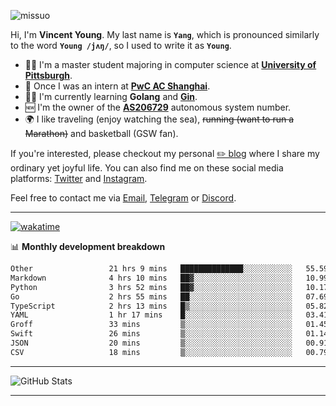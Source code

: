 <p align="left"> <img src="https://komarev.com/ghpvc/?username=missuo&label=Profile%20views&color=0e75b6&style=flat" alt="missuo" /> </p>


Hi, I'm **Vincent Young**. My last name is **`Yang`**, which is pronounced similarly to the word **`Young /jʌŋ/`**, so I used to write it as **`Young`**. 

-  👨‍🎓 I'm a master student majoring in computer science at [**University of Pittsburgh**](https://www.pitt.edu).
-  💼 Once I was an intern at **[PwC AC Shanghai](https://www.linkedin.com/company/pwc-ac-shanghai/)**.
-  👨‍💻 I'm currently learning **Golang** and [**Gin**](https://github.com/gin-gonic/gin).
-  🆕 I'm the owner of the **[AS206729](https://bgp.tools/AS206729)** autonomous system number.
-  🌍 I like traveling (enjoy watching the sea), ~~running (want to run a Marathon)~~ and basketball (GSW fan).

If you're interested, please checkout my personal [✏️ blog](https://missuo.me/) where I share my ordinary yet joyful life. You can also find me on these social media platforms: [Twitter](https://twitter.com/m1ssuo) and [Instagram](https://www.instagram.com/m1ssuo).

Feel free to contact me via <a href="mailto:i@yyt.moe">Email</a>, [Telegram](https://t.me/missuo) or [Discord](https://discordapp.com/users/missuo#7448).

-------

[![wakatime](https://wakatime.com/badge/user/c13cd961-40ca-417a-afb6-1f9ea8ac295c.svg)](https://wakatime.com/@missuo)

📊 **Monthly development breakdown**
<!--START_SECTION:waka-->

```txt
Other                 21 hrs 9 mins   ██████████████░░░░░░░░░░░   55.59 %
Markdown              4 hrs 10 mins   ██▓░░░░░░░░░░░░░░░░░░░░░░   10.99 %
Python                3 hrs 52 mins   ██▓░░░░░░░░░░░░░░░░░░░░░░   10.17 %
Go                    2 hrs 55 mins   ██░░░░░░░░░░░░░░░░░░░░░░░   07.69 %
TypeScript            2 hrs 13 mins   █▒░░░░░░░░░░░░░░░░░░░░░░░   05.82 %
YAML                  1 hr 17 mins    █░░░░░░░░░░░░░░░░░░░░░░░░   03.41 %
Groff                 33 mins         ▒░░░░░░░░░░░░░░░░░░░░░░░░   01.45 %
Swift                 26 mins         ▒░░░░░░░░░░░░░░░░░░░░░░░░   01.14 %
JSON                  20 mins         ▒░░░░░░░░░░░░░░░░░░░░░░░░   00.91 %
CSV                   18 mins         ▒░░░░░░░░░░░░░░░░░░░░░░░░   00.79 %
```

<!--END_SECTION:waka-->

-------

![GitHub Stats](https://github-readme-stats-opal-alpha-76.vercel.app/api?username=missuo&show_icons=true&theme=transparent)

-------

